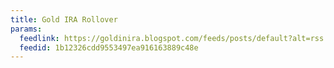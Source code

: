 ```yaml
---
title: Gold IRA Rollover
params:
  feedlink: https://goldinira.blogspot.com/feeds/posts/default?alt=rss
  feedid: 1b12326cdd9553497ea916163889c48e
---
```


